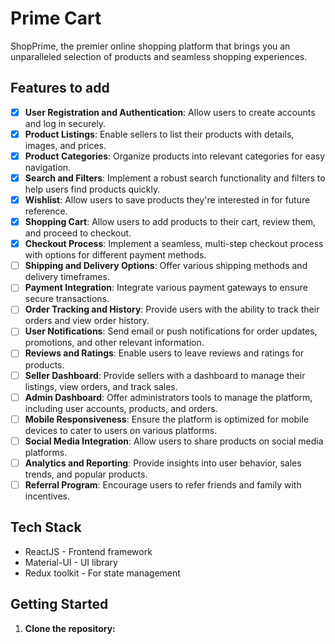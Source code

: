 # Prime Cart

ShopPrime, the premier online shopping platform that brings you an unparalleled selection of products and seamless shopping experiences.

## Features to add

- [x] **User Registration and Authentication**: Allow users to create accounts and log in securely.
- [x] **Product Listings**: Enable sellers to list their products with details, images, and prices.
- [x] **Product Categories**: Organize products into relevant categories for easy navigation.
- [x] **Search and Filters**: Implement a robust search functionality and filters to help users find products quickly.
- [x] **Wishlist**: Allow users to save products they're interested in for future reference.
- [x] **Shopping Cart**: Allow users to add products to their cart, review them, and proceed to checkout.
- [x] **Checkout Process**: Implement a seamless, multi-step checkout process with options for different payment methods.
- [ ] **Shipping and Delivery Options**: Offer various shipping methods and delivery timeframes.
- [ ] **Payment Integration**: Integrate various payment gateways to ensure secure transactions.
- [ ] **Order Tracking and History**: Provide users with the ability to track their orders and view order history.
- [ ] **User Notifications**: Send email or push notifications for order updates, promotions, and other relevant information.
- [ ] **Reviews and Ratings**: Enable users to leave reviews and ratings for products.
- [ ] **Seller Dashboard**: Provide sellers with a dashboard to manage their listings, view orders, and track sales.
- [ ] **Admin Dashboard**: Offer administrators tools to manage the platform, including user accounts, products, and orders.
- [ ] **Mobile Responsiveness**: Ensure the platform is optimized for mobile devices to cater to users on various platforms.
- [ ] **Social Media Integration**: Allow users to share products on social media platforms.
- [ ] **Analytics and Reporting**: Provide insights into user behavior, sales trends, and popular products.
- [ ] **Referral Program**: Encourage users to refer friends and family with incentives.

## Tech Stack

- ReactJS - Frontend framework
- Material-UI  - UI library
- Redux toolkit - For state management

## Getting Started

1. **Clone the repository:**
